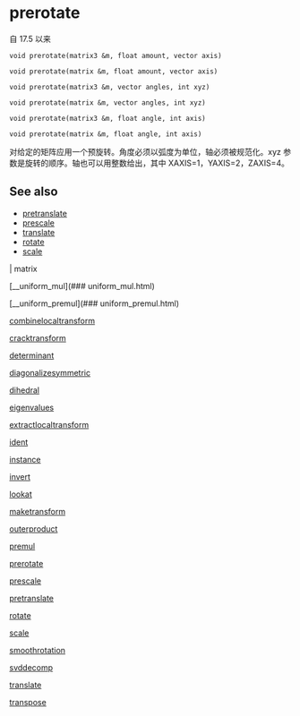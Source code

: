 # prerotate

自 17.5 以来

`void prerotate(matrix3 &m, float amount, vector axis)`

`void prerotate(matrix &m, float amount, vector axis)`

`void prerotate(matrix3 &m, vector angles, int xyz)`

`void prerotate(matrix &m, vector angles, int xyz)`

`void prerotate(matrix3 &m, float angle, int axis)`

`void prerotate(matrix &m, float angle, int axis)`

对给定的矩阵应用一个预旋转。角度必须以弧度为单位，轴必须被规范化。xyz 参数是旋转的顺序。轴也可以用整数给出，其中 XAXIS=1，YAXIS=2，ZAXIS=4。

## See also

- [pretranslate](pretranslate.html)
- [prescale](prescale.html)
- [translate](translate.html)
- [rotate](rotate.html)
- [scale](scale.html)

|
matrix

[__uniform_mul](### uniform_mul.html)

[__uniform_premul](### uniform_premul.html)

[combinelocaltransform](combinelocaltransform.html)

[cracktransform](cracktransform.html)

[determinant](determinant.html)

[diagonalizesymmetric](diagonalizesymmetric.html)

[dihedral](dihedral.html)

[eigenvalues](eigenvalues.html)

[extractlocaltransform](extractlocaltransform.html)

[ident](ident.html)

[instance](instance.html)

[invert](invert.html)

[lookat](lookat.html)

[maketransform](maketransform.html)

[outerproduct](outerproduct.html)

[premul](premul.html)

[prerotate](prerotate.html)

[prescale](prescale.html)

[pretranslate](pretranslate.html)

[rotate](rotate.html)

[scale](scale.html)

[smoothrotation](smoothrotation.html)

[svddecomp](svddecomp.html)

[translate](translate.html)

[transpose](transpose.html)

